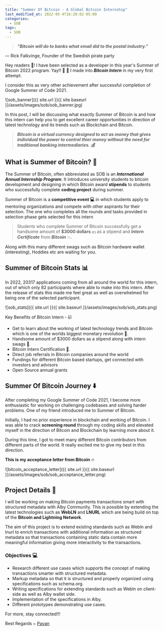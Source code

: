 ```yaml
---
title: "Summer Of Bitcoin - A Global Bitcoin Internship"
last_modified_at: 2022-05-4T16:20:02-05:00
categories:
  - SOB
tags:
  - SOB
---
```


> ***“Bitcoin will do to banks what email did to the postal industry.”*** 

— Rick Falkvinge, Founder of the Swedish pirate party


Hey readers 👋! I have been selected as a developer in this year's Summer of Bitcoin 2022 program. Yay!! :stars: 👊 I made into _**Bitcoin Intern**_ in my very first attempt. 

I consider this as very other achievement after successful completion of Google Summer of Code 2021.
 
![sob_banner]({{ site.url }}{{ site.baseurl }}/assets/images/sob/sob_banner.jpg)
 
In this post, I will be discussing what exactly Summer of Bitcoin is and how this intern can help you to get excellent career opportunities in direction of latest technology and its trends such as Blockchain and Bitcoin.


> ***Bitcoin is a virtual currency designed to act as money that gives individual the power to control thier money without the need for traditional banking intermediaries. 💰***

## What is Summer of Bitcoin? 🤔
 
The Summer of Bitcoin, often abbreviated as SOB is an _**International Annual Internship Program**_. It introduces university students to bitcoin development and designing in which Bitcoin award **stipends** to students who successfully complete **coding project** during summer.
 
Summer of Bitcoin is a <b>competitive event :computer:</b> in which students apply to mentoring organizations and compete with other aspirants for their selection. The one who completes all the rounds and tasks provided in selection phase gets selected for this intern
 
>Students who complete Summer of Bitcoin successfully get a handsome amount of <b>$3000 dollars</b> :dollar: as a stipend and _**Intern Certificate**_ from _**Bitcoin**_ :boom:.

Along with this many different swags such as Bitcoin hardware wallet (interesting), Hoddies etc are waiting for you.
 
## Summer of Bitcoin Stats 📊 

In 2022, 20317 applications coming from all around the world for this intern, out of which only 82 participants where able to make into this intern. After the release of stats this made me feel great as well as overwhelmed for being one of the selected participant.

![sob_stats]({{ site.url }}{{ site.baseurl }}/assets/images/sob/sob_stats.png)
 
 Key Benefits of Bitcoin Intern - ☑️

* Get to learn about the working of latest technology trends and Bitcoin which is one of the worlds biggest monetary revolution :dizzy:.
* Handsome amount of $3000 dollars as a stipend along with intern swags 🤩.
* Bitcoin Intern Certification :stars:.
* Direct job referrals in Bitcoin companies around the world
* Fundings for different Bitcoin based startups, get connected with investors and advisors
* Open Source annual grants


## Summer Of Bitcoin Journey ⬇️
 
After completing my Google Summer of Code 2021, I become more enthusiastic for working on challenging codebases and solving harder problems. One of my friend introduced me to Summer of Bitcoin.

Initially, I had no prior experience in blockchain and working of Bitcoin. I was able to crack **screening round** through my coding skills and elevated myself in the direction of Bitcoin and Blockchain by learning more about it.

During this time, I got to meet many different Bitcoin contributors from different parts of the world. It really excited me to give my best in this direction.
 
**This is my acceptance letter from Bitcoin** 🔥
 
![bitcoin_acceptance_letter]({{ site.url }}{{ site.baseurl }}/assets/images/sob/sob_acceptance_letter.png)
 
## Project Details 📑 

I will be working on making Bitcoin payments transactions smart with structured metadata with Alby Community. This is possible by extending the latest technologies such as **WebLN** and **LNURL** which are being build on top of the **Bitcoin and Lightning Network**.

The aim of this project is to extend existing standards such as Webln and lnurl to enrich transactions with additional information as structured metadata so that transactions containing static data contain more meaningful information giving more interactivity to the transactions.

 
### Objectives 💻
   
* Research different use cases which supports the concept of making transactions smarter with structured metadata.
* Markup metadata so that it is structured and properly organized using specifications such as schema.org.
* Writing specifications for extending standards such as Webln on client-side as well as Alby wallet side.
* Implementation of the specifications in Alby.
* Different prototypes demonstrating use cases.

For more, stay connected!!!
 
Best Regards ~ [Pavan](https://github.com/pavanjoshi914)
